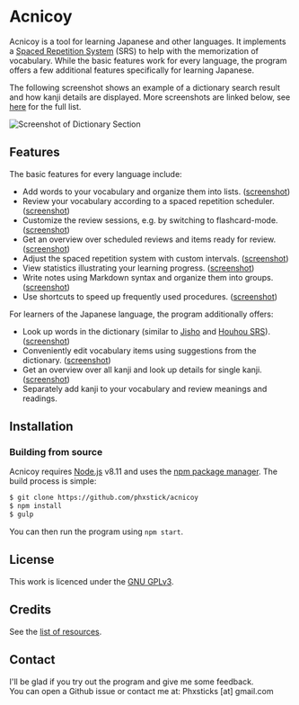 # Acnicoy

Acnicoy is a tool for learning Japanese and other languages. It implements
a [Spaced Repetition System][SRS] (SRS) to help with the memorization of vocabulary.
While the basic features work for every language, the program offers a few
additional features specifically for learning Japanese.

The following screenshot shows an example of a dictionary search result
and how kanji details are displayed. More screenshots are linked below,
see [here](http://acnicoy.netai.net/screenshots.php) for the full list.

![Screenshot of Dictionary Section](http://acnicoy.netai.net/img/screenshots/acnicoy-screenshot-dictionary.png)


Features
----

The basic features for every language include:

* Add words to your vocabulary and organize them into lists.
  ([screenshot](http://acnicoy.netai.net/img/screenshots/acnicoy-screenshot-vocab-section.png))
* Review your vocabulary according to a spaced repetition scheduler.
  ([screenshot](http://acnicoy.netai.net/img/screenshots/acnicoy-screenshot-test-section-1.png))
* Customize the review sessions, e.g. by switching to flashcard-mode.
  ([screenshot](http://acnicoy.netai.net/img/screenshots/acnicoy-screenshot-test-settings.png))
* Get an overview over scheduled reviews and items ready for review.
  ([screenshot](http://acnicoy.netai.net/img/screenshots/acnicoy-screenshot-home-section.png))
* Adjust the spaced repetition system with custom intervals.
  ([screenshot](http://acnicoy.netai.net/img/screenshots/acnicoy-screenshot-srs-schemes.png))
* View statistics illustrating your learning progress.
  ([screenshot](http://acnicoy.netai.net/img/screenshots/acnicoy-screenshot-stats-section.png))
* Write notes using Markdown syntax and organize them into groups.
  ([screenshot](http://acnicoy.netai.net/img/screenshots/acnicoy-screenshot-notes-section.png))
* Use shortcuts to speed up frequently used procedures.
  ([screenshot](http://acnicoy.netai.net/img/screenshots/acnicoy-screenshot-shortcut-settings.png))

For learners of the Japanese language, the program additionally offers:

* Look up words in the dictionary (similar to [Jisho] and [Houhou SRS]).
  ([screenshot](http://acnicoy.netai.net/img/screenshots/acnicoy-screenshot-dictionary.png))
* Conveniently edit vocabulary items using suggestions from the dictionary.
  ([screenshot](http://acnicoy.netai.net/img/screenshots/acnicoy-screenshot-edit-word-suggestions.png))
* Get an overview over all kanji and look up details for single kanji.
  ([screenshot](http://acnicoy.netai.net/img/screenshots/acnicoy-screenshot-kanji-overview.png))
* Separately add kanji to your vocabulary and review meanings and readings.

Installation
----

### Building from source
Acnicoy requires [Node.js] v8.11 and uses the [npm package manager][npm].
The build process is simple:
```sh
$ git clone https://github.com/phxstick/acnicoy
$ npm install
$ gulp
```
You can then run the program using `npm start`.

License
----

This work is licenced under the [GNU GPLv3][GNU GPL].

Credits
----

See the [list of resources](./data/resources.md).

Contact
----

I'll be glad if you try out the program and give me some feedback.  
You can open a Github issue or contact me at:  Phxsticks [at] gmail.com


   [SRS]: <https://en.wikipedia.org/wiki/Spaced_repetition>
   [Jisho]: <http://jisho.org/>
   [Houhou SRS]: <http://houhou-srs.com/>
   [Node.js]: <https://nodejs.org/>
   [npm]: <https://www.npmjs.com/>
   [GNU GPL]: <https://www.gnu.org/licenses/gpl-3.0.en.html>

